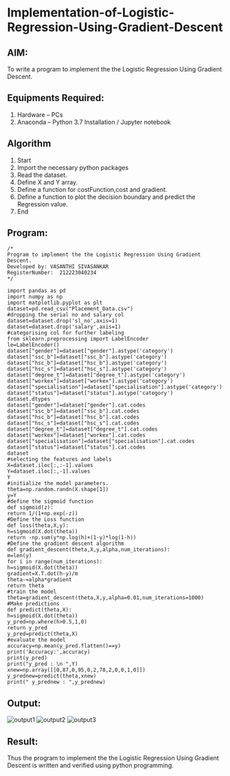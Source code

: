 # Implementation-of-Logistic-Regression-Using-Gradient-Descent

## AIM:
To write a program to implement the the Logistic Regression Using Gradient Descent.

## Equipments Required:
1. Hardware – PCs
2. Anaconda – Python 3.7 Installation / Jupyter notebook

## Algorithm
1. Start
2. Import the necessary python packages
3. Read the dataset.
4. Define X and Y array.
5. Define a function for costFunction,cost and gradient.
6. Define a function to plot the decision boundary and predict the Regression value.
7. End

## Program:
```
/*
Program to implement the the Logistic Regression Using Gradient Descent.
Developed by: VASANTHI SIVASANKAR
RegisterNumber:  212223040234
*/
```
```
import pandas as pd
import numpy as np
import matplotlib.pyplot as plt
dataset=pd.read_csv("Placement_Data.csv")
#dropping the serial no and salary col
dataset=dataset.drop('sl_no',axis=1)
dataset=dataset.drop('salary',axis=1)
#categorising col for further labeling
from sklearn.preprocessing import LabelEncoder
le=LabelEncoder()
dataset["gender"]=dataset["gender"].astype('category')
dataset["ssc_b"]=dataset["ssc_b"].astype('category')
dataset["hsc_b"]=dataset["hsc_b"].astype('category')
dataset["hsc_s"]=dataset["hsc_s"].astype('category')
dataset["degree_t"]=dataset["degree_t"].astype('category')
dataset["workex"]=dataset["workex"].astype('category')
dataset["specialisation"]=dataset["specialisation"].astype('category')
dataset["status"]=dataset["status"].astype('category')
dataset.dtypes
dataset["gender"]=dataset["gender"].cat.codes
dataset["ssc_b"]=dataset["ssc_b"].cat.codes
dataset["hsc_b"]=dataset["hsc_b"].cat.codes
dataset["hsc_s"]=dataset["hsc_s"].cat.codes
dataset["degree_t"]=dataset["degree_t"].cat.codes
dataset["workex"]=dataset["workex"].cat.codes
dataset["specialisation"]=dataset["specialisation"].cat.codes
dataset["status"]=dataset["status"].cat.codes
dataset
#selecting the features and labels
X=dataset.iloc[:,:-1].values
Y=dataset.iloc[:,-1].values
Y
#initialize the model parameters.
theta=np.random.randn(X.shape[1])
y=Y
#define the sigmoid function
def sigmoid(z):
return 1/(1+np.exp(-z))
#Define the Loss function
def loss(theta,X,y):
h=sigmoid(X.dot(theta))
return -np.sum(y*np.log(h)+(1-y)*log(1-h))
#Define the gradient descent algorithm
def gradient_descent(theta,X,y,alpha,num_iterations):
m=len(y)
for i in range(num_iterations):
h=sigmoid(X.dot(theta))
gradient=X.T.dot(h-y)/m
theta-=alpha*gradient
return theta
#train the model
theta=gradient_descent(theta,X,y,alpha=0.01,num_iterations=1000)
#Make predictions
def predict(theta,X):
h=sigmoid(X.dot(theta))
y_pred=np.where(h>0.5,1,0)
return y_pred
y_pred=predict(theta,X)
#evaluate the model
accuracy=np.mean(y_pred.flatten()==y)
print('Accuracy:',accuracy)
print(y_pred)
print("y_pred : \n ",Y)
xnew=np.array([[0,87,0,95,0,2,78,2,0,0,1,0]])
y_prednew=predict(theta,xnew)
print(" y_prednew : ",y_prednew)

```

## Output:
![output1](https://github.com/user-attachments/assets/b72a04a7-01f5-4bdc-9771-13fa7f41b9a0)
![output2](https://github.com/user-attachments/assets/97564f12-0173-463c-a4cd-e806d72c21ae)
![output3](https://github.com/user-attachments/assets/ba9747db-228f-4515-b075-4b6b9ab2220c)


## Result:
Thus the program to implement the the Logistic Regression Using Gradient Descent is written and verified using python programming.

